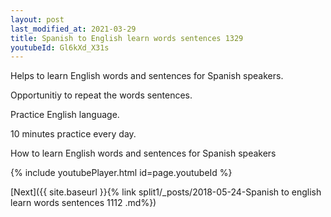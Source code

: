 ```yaml
---
layout: post
last_modified_at: 2021-03-29
title: Spanish to English learn words sentences 1329 
youtubeId: Gl6kXd_X31s
---
```

 
 
Helps to learn English words and sentences for Spanish speakers.

Opportunitiy to repeat the words sentences. 

Practice English language. 
 
10 minutes practice every day. 
 
How to learn English words and sentences for Spanish speakers 
 
{% include youtubePlayer.html id=page.youtubeId %}
 
 
[Next]({{ site.baseurl }}{% link  split1/_posts/2018-05-24-Spanish to english learn words sentences 1112 .md%})
 
